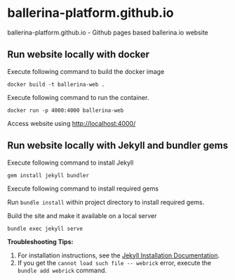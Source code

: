 # ballerina-platform.github.io

ballerina-platform.github.io - Github pages based ballerina.io website

## Run website locally with docker

Execute following command to build the docker image

```shell
docker build -t ballerina-web . 
```

Execute following command to run the container.

```shell
docker run -p 4000:4000 ballerina-web
```

Access website using <http://localhost:4000/>

## Run website locally with Jekyll and bundler gems

Execute following command to install Jekyll

```shell
gem install jekyll bundler
```

Execute following command to install required gems

Run `bundle install` within project directory to install required gems.

Build the site and make it available on a local server

```shell
bundle exec jekyll serve
```

**Troubleshooting Tips:** 
1. For installation instructions, see the [Jekyll Installation Documentation](https://jekyllrb.com/docs/installation/).
2. If you get the `cannot load such file -- webrick` error, execute the `bundle add webrick` command.